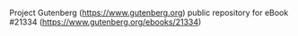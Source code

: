 Project Gutenberg (https://www.gutenberg.org) public repository for eBook #21334 (https://www.gutenberg.org/ebooks/21334)
